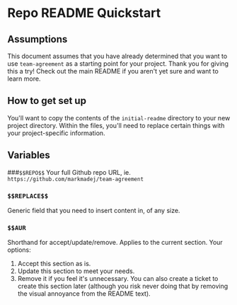 # Repo README Quickstart
## Assumptions
This document assumes that you have already determined that you want to use `team-agreement` as a starting point for your project.  Thank you for giving this a try!  Check out the main README if you aren't yet sure and want to learn more.  

## How to get set up
You'll want to copy the contents of the `initial-readme` directory to your new project directory.  Within the files, you'll need to replace certain things with your project-specific information. 

## Variables

###`$$REPO$$`
Your full Github repo URL, ie. `https://github.com/markmadej/team-agreement`

### `$$REPLACE$$`
Generic field that you need to insert content in, of any size.

### `$$AUR`
Shorthand for accept/update/remove.  Applies to the current section.  Your options:
1. Accept this section as is.
1. Update this section to meet your needs.
1. Remove it if you feel it's unnecessary.  You can also create a ticket to create this section later (although you risk never doing that by removing the visual annoyance from the README text).
